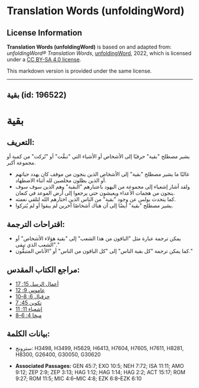 # Translation Words (unfoldingWord)

## License Information

**Translation Words (unfoldingWord)** is based on and adapted from: _unfoldingWord® Translation Words_, [unfoldingWord](https://unfoldingword.org/utw), 2022, which is licensed under a [CC BY-SA 4.0 license](https://creativecommons.org/licenses/by-sa/4.0/legalcode.en).

This markdown version is provided under the same license.



--------------------------------

## بقية (id: 196522)

بقية
====

التعريف:
--------

يشير مصطلح "بقية" حرفيًا إلى الأشخاص أو الأشياء التي "تبقَّت" أو "تُركت" من كمية أو مجموعة أكبر.

* غالبًا ما يشير مصطلح "بقية" إلى الأشخاص الذين ينجون من موقف كان يهدد حياتهم أو الذين يظلون مخلصين لله أثناء الاضطهاد.
* ولقد أشار إشعياء إلى مجموعة من اليهود باعتبارهم "البقية" وهم الذين سوف سوف ينجون من هجمات الأعداء ويعيشون حتي يرجعوا إلى أرض الموعد في كنعان.
* كما يتحدث بولس عن وجود "بقية" من الناس الذين اختارهم الله لتلقي نعمته.
* يشير مصطلح "بقية" أيضًا إلى أن هناك أشخاصًا آخرين لم يبقوا أو لم يُتركوا.

اقتراحات الترجمة:
-----------------

* يمكن ترجمة عبارة مثل "الباقون من هذا الشعب" إلى "بقية هؤلاء الأشخاص" أو "الشعب الذي تبقى."
* كما يمكن ترجمة "كل بقية الناس" إلى "كل الباقون من الناس" أو "الأناس المتبقُّون."

مراجع الكتاب المقدس:
--------------------

* [أعمال الرسل 15: 17](https://ref.ly/Acts15:17)
* [عاموس 9: 12](https://ref.ly/Amos9:12)
* [حزقيال 6: 8–10](https://ref.ly/Ezek6:8-Ezek6:10)
* [تكوين 45: 7](https://ref.ly/Gen45:7)
* [إشعياء 11: 11](https://ref.ly/Isa11:11)
* [ميخا 4: 6–8](https://ref.ly/Mic4:6-Mic4:8)

بيانات الكلمة:
--------------

* سترونج: H3498, H3499, H5629, H6413, H7604, H7605, H7611, H8281, H8300, G26400, G30050, G30620

* **Associated Passages:** GEN 45:7; EXO 10:5; NEH 7:72; ISA 11:11; AMO 9:12; ZEP 2:9; ZEP 3:13; HAG 1:12; HAG 1:14; HAG 2:2; ACT 15:17; ROM 9:27; ROM 11:5; MIC 4:6–MIC 4:8; EZK 6:8–EZK 6:10

